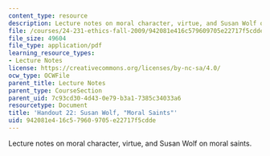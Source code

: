 ```yaml
---
content_type: resource
description: Lecture notes on moral character, virtue, and Susan Wolf on moral saints.
file: /courses/24-231-ethics-fall-2009/942081e416c579609705e22717f5cdde_MIT24_231F09_lec23.pdf
file_size: 49604
file_type: application/pdf
learning_resource_types:
- Lecture Notes
license: https://creativecommons.org/licenses/by-nc-sa/4.0/
ocw_type: OCWFile
parent_title: Lecture Notes
parent_type: CourseSection
parent_uid: 7c93cd30-4d43-0e79-b3a1-7385c34033a6
resourcetype: Document
title: 'Handout 22: Susan Wolf, "Moral Saints"'
uid: 942081e4-16c5-7960-9705-e22717f5cdde
---
```

Lecture notes on moral character, virtue, and Susan Wolf on moral saints.